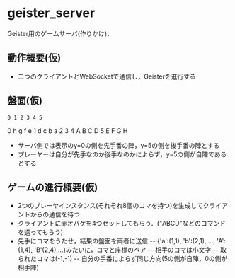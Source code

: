 # geister_server

Geister用のゲームサーバ(作りかけ)．

## 動作概要(仮)
- 二つのクライアントとWebSocketで通信し，Geisterを進行する

## 盤面(仮)
    0 1 2 3 4 5
  0   h g f e
  1   d c b a
  2
  3
  4   A B C D
  5   E F G H
- サーバ側では表示のy=0の側を先手番の陣，y=5の側を後手番の陣とする
- プレーヤーは自分が先手なのか後手なのかによらず，y=5の側が自陣であるとする

## ゲームの進行概要(仮)
- 2つのプレーヤインスタンス(それぞれ8個のコマを持つ)を生成してクライアントからの通信を待つ
- クライアントに赤オバケを4つセットしてもらう．("ABCD"などのコマンドを送ってもらう)
- 先手にコマをうたせ，結果の盤面を両者に送信
-- {'a':(1,1), 'b':(2,1), ..., 'A':(1,4), 'B'(2,4),...}みたいに，コマと座標のペア
-- 相手のコマは小文字
-- 取られたコマは(-1,-1)
-- 自分の手番によらず同じ方向(5の側が自陣，0の側が相手陣)


